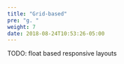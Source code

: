 ```yaml
---
title: "Grid-based"
pre: "g. "
weight: 7
date: 2018-08-24T10:53:26-05:00
---
```


TODO: float based responsive layouts
